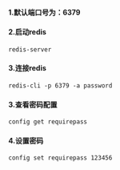 #### 1.默认端口号为：6379

#### 2.启动redis

`redis-server`

#### 3.连接redis

`redis-cli -p 6379 -a password`

#### 3.查看密码配置 

`config get requirepass`

#### 4.设置密码

`config set requirepass 123456`

